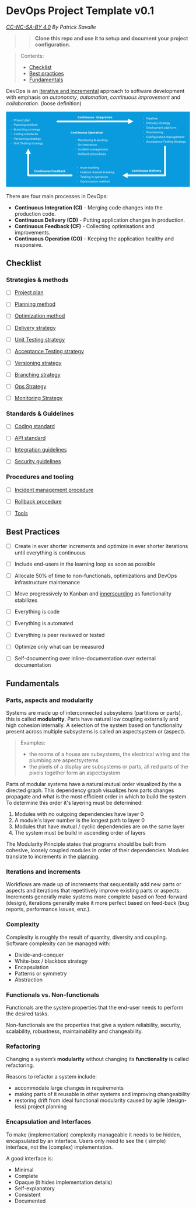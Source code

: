 # DevOps Project Template v0.1

*[CC-NC-SA-BY 4.0](https://creativecommons.org/licenses/by-nc-sa/4.0/legalcode) By Patrick Savalle*

>>**Clone this repo and use it to setup and document your project configuration.**

> Contents:
>
> - [Checklist](#checklist)
> - [Best practices](#best-practices)
> - [Fundamentals](#fundamentals)

DevOps is an [iterative and incremental](#iterations-and-increments) approach to software development with emphasis on *autononmy*, *automation*, *continuous
improvement* and *collaboration*. (loose definition)

![DevOps overview](content/devops-overview.png)

There are four main processes in DevOps:

- **Continuous Integration (CI)** - Merging code changes into the production code.
- **Continuous Delivery (CD)** - Putting application changes in production.
- **Continuous Feedback (CF)** - Collecting optimisations and improvements.
- **Continuous Operation (CO)** - Keeping the application healthy and responsive.

## Checklist

### Strategies & methods

- [ ] [Project plan](content/project-plan.md)

- [ ] [Planning method](content/planning-method.md) 
  
- [ ] [Optimization method](content/optimization-method.md) 

- [ ] [Delivery strategy](content/delivery-strategy.md)

- [ ] [Unit Testing strategy](content/unit-test-methodology.md)

- [ ] [Acceptance Testing strategy](content/acceptance-test-strategy.md)

- [ ] [Versioning strategy](content/versioning-strategy.md)

- [ ] [Branching strategy](content/branching-strategy.md)

- [ ] [Ops Strategy](content/operations-setup.md)

- [ ] [Monitoring Strategy](content/monitoring-strategy.md)

 
### Standards & Guidelines

- [ ] [Coding standard](content/coding-standard.md)

- [ ] [API standard](content/api-standard.md)

- [ ] [Integration guidelines](content/integration-standard.md)

- [ ] [Security guidelines](content/security-guidelines.md)

### Procedures and tooling

- [ ] [Incident management procedure](content/incident-management-procedure.md)

- [ ] [Rollback procedure](content/rollback-strategy.md)

- [ ] [Tools](content/tools.md)


## Best Practices

- [ ] Create in ever shorter increments and optimize in ever shorter iterations until everything is continuous


- [ ] Include end-users in the learning loop as soon as possible


- [ ] Allocate 50% of time to non-functionals, optimizations and DevOps infrastructure maintenance


- [ ] Move progressively to Kanban and [innersourding](https://about.gitlab.com/topics/version-control/what-is-innersource/) as functionality stabilizes


- [ ] Everything is code


- [ ] Everything is automated


- [ ] Everything is peer reviewed or tested


- [ ] Optimize only what can be measured


- [ ] Self-documenting over inline-documentation over external documentation


## Fundamentals

### Parts, aspects and modularity

Systems are made up of interconnected subsystems (partitions or parts), this is called **modularity**.
Parts have natural low coupling externally and high cohesion internally.
A selection of the system based on functionality present across multiple subsystems is called an aspectsystem or (aspect).

> Examples:
> - the rooms of a house are subsystems, the electrical wiring and the plumbing are aspectsystems
> - the pixels of a display are subsystems or parts, all red parts of the pixels together form an aspectsystem

Parts of modular systems have a natural mutual order visualized by the a directed graph.
This dependency graph visualizes how parts changes propagate and what is the most efficient
order in which to build the system. To determine this order it's layering must be determined:
1. Modules with no outgoing dependencies have layer 0
1. A module's layer number is the longest path to layer 0
1. Modules that have mutual / cyclic dependencies are on the same layer
1. The system must be build in ascending order of layers

The Modularity Principle states that programs should be built from cohesive, loosely coupled modules in order of their
dependencies. Modules translate to increments in the [planning](content/planning-method.md). 

### Iterations and increments

Workflows are made up of increments that sequentially add new parts or aspects and iterations that repetitively improve
existing parts or aspects. Increments generally make systems more complete based on feed-forward (design), iterations generally make it more perfect based on
feed-back (bug reports, performance issues, enz.).

### Complexity

Complexity is roughly the result of quantity, diversity and coupling. Software complexity can be managed with:

- Divide-and-conquer
- White-box / blackbox strategy
- Encapsulation
- Patterns or symmetry
- Abstraction

### Functionals vs. Non-functionals

Functionals are the system properties that the end-user needs to perform the desired tasks.

Non-functionals are the properties that give a system reliability, security, scalability, robustness, maintainability
and changeability.

### Refactoring

Changing a system’s **modularity** without changing its **functionality** is called refactoring.

Reasons to refactor a system include:

- accommodate large changes in requirements
- making parts of it reusable in other systems and improving changeability
- restoring drift from ideal functional modularity caused by agile (design-less) project planning


### Encapsulation and Interfaces

To make (implementation) complexity manageable it needs to be hidden, encapsulated by an interface. Users only need to see the (
simple) interface, not the (complex) implementation.

A good interface is:

- Minimal
- Complete
- Opaque (it hides implementation details)
- Self-explanatory
- Consistent
- Documented

